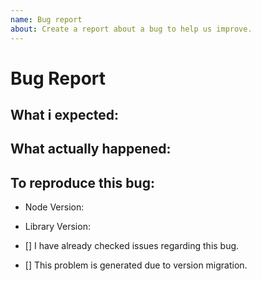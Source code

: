 ```yaml
---
name: Bug report
about: Create a report about a bug to help us improve.
---
```


# Bug Report

## What i expected:

<!-- What did you expected the output shall be from your code? -->

## What actually happened:

<!-- But what did the bug actually gave you the output? -->

## To reproduce this bug:

<!-- Some source code or methods to generate this bug to solve this more faster. -->

-   Node Version: <!-- v14.x -->
-   Library Version: <!-- v8.x -->

-   [] I have already checked issues regarding this bug.
-   [] This problem is generated due to version migration.
